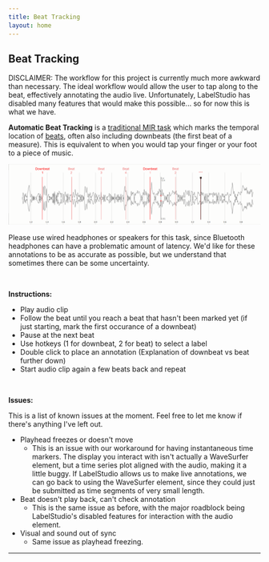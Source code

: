 ```yaml
---
title: Beat Tracking
layout: home
---
```

## Beat Tracking
DISCLAIMER: The workflow for this project is currently much more awkward than necessary. The ideal workflow would allow the user to tap along to the beat, effectively annotating the audio live. Unfortunately, LabelStudio has disabled many features that would make this possible... so for now this is what we have. 

**Automatic Beat Tracking** is a [traditional MIR task] which marks the temporal location of [beats], often also including downbeats (the first beat of a measure). This is equivalent to when you would tap your finger or your foot to a piece of music.

![](BeatMarkers.drawio.png)

Please use wired headphones or speakers for this task, since Bluetooth headphones can have a problematic amount of latency. We'd like for these annotations to be as accurate as possible, but we understand that sometimes there can be some uncertainty.  

<br>

**Instructions:**
 - Play audio clip
 - Follow the beat until you reach a beat that hasn't been marked yet (if just starting, mark the first occurance of a downbeat)
 - Pause at the next beat
 - Use hotkeys (1 for downbeat, 2 for beat) to select a label
 - Double click to place an annotation (Explanation of downbeat vs beat further down)
 - Start audio clip again a few beats back and repeat

<br>
  

**Issues:**

This is a list of known issues at the moment. Feel free to let me know if there's anything I've left out.

 - Playhead freezes or doesn't move 
    - This is an issue with our workaround for having instantaneous time markers. The display you interact with isn't actually a WaveSurfer element, but a time series plot aligned with the audio, making it a little buggy. If LabelStudio allows us to make live annotations, we can go back to using the WaveSurfer element, since they could just be submitted as time segments of very small length.
 - Beat doesn't play back, can't check annotation
    - This is the same issue as before, with the major roadblock being LabelStudio's disabled features for interaction with the audio element. 
 - Visual and sound out of sync
    - Same issue as playhead freezing.


----



[beats]: https://en.wikipedia.org/wiki/Beat_(music)
[traditional MIR task]: https://www.music-ir.org/mirex/wiki/2025:Audio_Beat_Tracking
